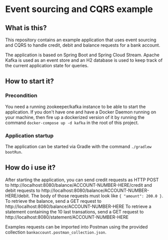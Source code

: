 # Event sourcing and CQRS example

## What is this? 

This repository contains an example application that uses event sourcing and CQRS to handle credit, debit and balance
requests for a bank account. 

The application is based on Spring Boot and Spring Cloud Stream. Apache Kafka is used as an event store and an
H2 database is used to keep track of the current application state for queries.   

## How to start it? 

### Precondition

You need a running zookeeper/kafka instance to be able to start the application. 
If you don't have one and have a Docker Daemon running on your machine, then fire up a dockerized version of it by running the command `docker-compose up -d kafka` in the root of this project. 

### Application startup

The application can be started via Gradle with the command `./gradlew bootRun`.

## How do i use it? 

After starting the application, you can send credit requests as HTTP POST to http://localhost:8080/balance/ACCOUNT-NUMBER-HERE/credit
and debit requests to http://localhost:8080/balance/ACCOUNT-NUMBER-HERE/debit. The body of those requests must look like
`{ "amount": 200.0 }`. 
To retrieve the balance, send a GET request to http://localhost:8080/balance/ACCOUNT-NUMBER-HERE
To retrieve a statement containing the 10 last transations, send a GET request to http://localhost:8080/statement/ACCOUNT-NUMBER-HERE

Examples requests can be imported into Postman using the provided collection `bankaccount.postman_collection.json`.
